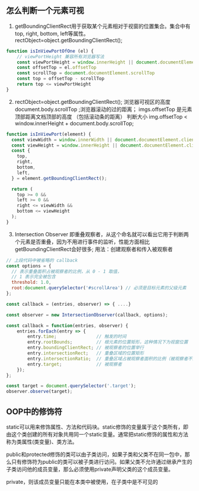 ## 怎么判断一个元素可视
1. getBoundingClientRect用于获取某个元素相对于视窗的位置集合。集合中有top, right, bottom, left等属性。
rectObject=object.getBoundingClientRect();
```js
function isInViewPortOfOne (el) {
    // viewPortHeight 兼容所有浏览器写法
    const viewPortHeight = window.innerHeight || document.documentElement.clientHeight || document.body.clientHeight 
    const offsetTop = el.offsetTop
    const scrollTop = document.documentElement.scrollTop
    const top = offsetTop - scrollTop
    return top <= viewPortHeight
}
```
2. rectObject=object.getBoundingClientRect();  浏览器可视区的高度
document.body.scrollTop ;浏览器滚动的过的距离； 
imgs.offsetTop 是元素顶部距离文档顶部的高度  （包括滚动条的距离） 
判断大小
img.offsetTop < window.innerHeight + document.body.scrollTop; 
```js
function isInViewPort(element) {
  const viewWidth = window.innerWidth || document.documentElement.clientWidth;
  const viewHeight = window.innerHeight || document.documentElement.clientHeight;
  const {
    top,
    right,
    bottom,
    left,
  } = element.getBoundingClientRect();

  return (
    top >= 0 &&
    left >= 0 &&
    right <= viewWidth &&
    bottom <= viewHeight
  );
}
```
3. Intersection Observer 即重叠观察者，从这个命名就可以看出它用于判断两个元素是否重叠，因为不用进行事件的监听，性能方面相比getBoundingClientRect会好很多;
用法：创建观察者和传入被观察者

```js
// 上段代码中被省略的 callback
const options = {
  // 表示重叠面积占被观察者的比例，从 0 - 1 取值，
  // 1 表示完全被包含
  threshold: 1.0, 
  root:document.querySelector('#scrollArea') // 必须是目标元素的父级元素
};

const callback = (entries, observer) => { ....}

const observer = new IntersectionObserver(callback, options);

const callback = function(entries, observer) { 
    entries.forEach(entry => {
        entry.time;               // 触发的时间
        entry.rootBounds;         // 根元素的位置矩形，这种情况下为视窗位置
        entry.boundingClientRect; // 被观察者的位置举行
        entry.intersectionRect;   // 重叠区域的位置矩形
        entry.intersectionRatio;  // 重叠区域占被观察者面积的比例（被观察者不是矩形时也按照矩形计算）
        entry.target;             // 被观察者
    });
};

const target = document.querySelector('.target');
observer.observe(target);
```

## OOP中的修饰符
static可以用来修饰属性、方法和代码块。static修饰的变量属于这个类所有，即由这个类创建的所有对象共用同一个static变量。通常把static修饰的属性和方法称为类属性(类变量)、类方法。


public和protected修饰的类可以由子类访问，如果子类和父类不在同一包中，那么只有修饰符为public的类可以被子类进行访问。如果父类不允许通过继承产生的子类访问他的成员变量，那么必须使用private声明父类的这个成员变量。

private，则该成员变量只能在本类中被使用，在子类中是不可见的